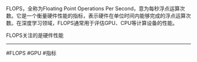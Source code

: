FLOPS，全称为Floating Point Operations Per Second，意为每秒浮点运算次数。它是一个衡量硬件性能的指标，表示硬件在单位时间内能够完成的浮点运算次数。在深度学习领域，FLOPS通常用于评估GPU、CPU等计算设备的性能。

FLOPS关注的是硬件性能

-------
#FLOPS #GPU #指标 